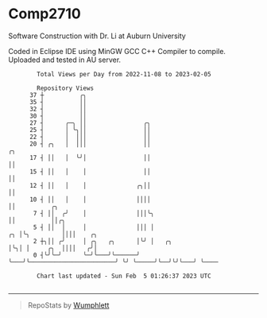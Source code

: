 # Comp2710
Software Construction with Dr. Li at Auburn University

Coded in Eclipse IDE using MinGW GCC C++ Compiler to compile.
Uploaded and tested in AU server.

```
        Total Views per Day from 2022-11-08 to 2023-02-05

        Repository Views
      37 ┼          ╭╮
      35 ┤          ││
      32 ┤          ││
      30 ┤          ││
      27 ┤      ╭─╮ ││                ╭╮
      25 ┤      │ ╰╮││                ││
      22 ┤      │  │││                ││
      20 ┤ ╭╮   │  │││                ││                                 ╭╮
      17 ┤ ││   │  ╰╯│                ││                                 ││
      15 ┤ ││   │    │                ││                                 ││
      12 ┤ ││   │    │              ╭╮││                                 ││
      10 ┤ ││   │    │              ││││                                 ││          ╭╮
       7 ┤ ││  ╭╯    │              │││╰╮                                ││          ││╭╮
       5 ┤ ││  │     │              │││ │                             ╭╮ │╰╮         ││││    ╭╮
       2 ┼╮││ ╭╯     │ ╭╮   ╭╮      │╰╯ │   ╭╮                        │╰╮│ │     ╭╮  ││││   ╭╯│
       0 ┤╰╯╰─╯      ╰─╯╰───╯╰──────╯   ╰───╯╰────────────────────────╯ ╰╯ ╰─────╯╰──╯╰╯╰───╯ ╰────

        Chart last updated - Sun Feb  5 01:26:37 2023 UTC
        
```

---

> RepoStats by [Wumphlett](https://github.com/Wumphlett)
